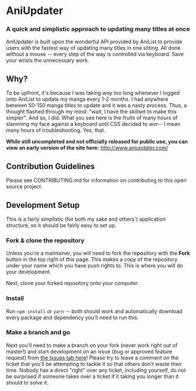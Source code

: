 # AniUpdater
### A quick and simplistic approach to updating many titles at once

AniUpdater is built upon the wonderful API provided by AniList to provide users with the fastest way of updating many titles in one sitting. All done without a mouse -- every step of the way is controlled via keyboard. Save your wrists the unnecessary work.

## Why?

To be upfront, it's because I was taking *way* too long whenever I logged onto AniList to update my manga every 1-2 months. I had anywhere between 50-150 manga titles to update and it was a nasty process. Thus, a thought flashed through my mind: "wait, I have the skillset to make this simpler". And so, I did. What you see here is the fruits of many hours of slamming my face against a keyboard until CSS decided to wor-- I mean many hours of troubleshooting. Yes, that.

**While still uncompleted and not officially released for public use, you can view an early version of the site here:** http://www.aniupdater.com/

## Contribution Guidelines

Please see CONTRIBUTING.md for information on contributing to this open source project.

## Development Setup

This is a fairly simplistic (for both my sake and others') application structure, so it should be fairly easy to set up.

### Fork & clone the repository

Unless you're a maintainer, you will need to fork the repository with the **Fork** button in the top right of this page. This makes a copy of the repository under your name which you have push rights to. This is where you will do your development.

Next, clone your forked repository onto your computer.

### Install

Run `npm install` or `yarn` -- both should work and automatically download every package and dependency you'll need to run this.

### Make a branch and go

Next you'll need to make a branch on your fork (never work right out of master!) and start development on an issue (bug or approved feature request) from [the Issues tab here](https://github.com/ennukee/aniupdater/issues)! Please try to leave a comment on the ticket that you'll be attempting to tackle it so that others don't waste their time. Nobody has a direct "right" over any ticket, including yourself, do not be surprised if someone takes over a ticket if it taking you longer than it should to solve it.
